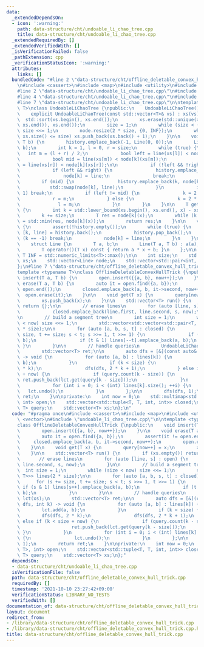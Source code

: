 ```yaml
---
data:
  _extendedDependsOn:
  - icon: ':warning:'
    path: data-structure/cht/undoable_li_chao_tree.cpp
    title: data-structure/cht/undoable_li_chao_tree.cpp
  _extendedRequiredBy: []
  _extendedVerifiedWith: []
  _isVerificationFailed: false
  _pathExtension: cpp
  _verificationStatusIcon: ':warning:'
  attributes:
    links: []
  bundledCode: "#line 2 \"data-structure/cht/offline_deletable_convex_hull_trick.cpp\"\
    \n#include <cassert>\n#include <map>\n#include <utility>\n#include <vector>\n\
    #line 2 \"data-structure/cht/undoable_li_chao_tree.cpp\"\n#include <algorithm>\n\
    #line 4 \"data-structure/cht/undoable_li_chao_tree.cpp\"\n#include <limits>\n\
    #line 7 \"data-structure/cht/undoable_li_chao_tree.cpp\"\n\ntemplate <typename\
    \ T>\nclass UndoableLiChaoTree {\npublic:\n    UndoableLiChaoTree() = default;\n\
    \    explicit UndoableLiChaoTree(const std::vector<T>& vs) : xs(vs) {\n      \
    \  std::sort(xs.begin(), xs.end());\n        xs.erase(std::unique(xs.begin(),\
    \ xs.end()), xs.end());\n        size = 1;\n        while (size < (int) xs.size())\
    \ size <<= 1;\n        node.resize(2 * size, {0, INF});\n        while ((int)\
    \ xs.size() <= size) xs.push_back(xs.back() + 1);\n    }\n\n    void add(T a,\
    \ T b) {\n        history.emplace_back(-1, Line(0, 0));\n        Line line(a,\
    \ b);\n        int k = 1, l = 0, r = size;\n        while (true) {\n         \
    \   int m = (l + r) / 2;\n            bool left = line(xs[l]) < node[k](xs[l]);\n\
    \            bool mid = line(xs[m]) < node[k](xs[m]);\n            bool right\
    \ = line(xs[r]) < node[k](xs[r]);\n\n            if (!left && !right) break;\n\
    \            if (left && right) {\n                history.emplace_back(k, node[k]);\n\
    \                node[k] = line;\n                break;\n            }\n    \
    \        if (mid) {\n                history.emplace_back(k, node[k]);\n     \
    \           std::swap(node[k], line);\n            }\n            if (r - l ==\
    \ 1) break;\n            if (left != mid) {\n                k = 2 * k;\n    \
    \            r = m;\n            } else {\n                k = 2 * k + 1;\n  \
    \              l = m;\n            }\n        }\n    }\n\n    T get(T x) const\
    \ {\n        int k = std::lower_bound(xs.begin(), xs.end(), x) - xs.begin();\n\
    \        k += size;\n        T res = node[k](x);\n        while (k >>= 1) res\
    \ = std::min(res, node[k](x));\n        return res;\n    }\n\n    void undo()\
    \ {\n        assert(!history.empty());\n        while (true) {\n            auto\
    \ [k, line] = history.back();\n            history.pop_back();\n            if\
    \ (k == -1) break;\n            node[k] = line;\n        }\n    }\n\nprivate:\n\
    \    struct Line {\n        T a, b;\n        Line(T a, T b) : a(a), b(b) {}\n\
    \        T operator()(T x) const { return a * x + b; }\n    };\n\n    static constexpr\
    \ T INF = std::numeric_limits<T>::max();\n\n    int size;\n    std::vector<T>\
    \ xs;\n    std::vector<Line> node;\n    std::vector<std::pair<int, Line>> history;\n\
    };\n#line 7 \"data-structure/cht/offline_deletable_convex_hull_trick.cpp\"\n\n\
    template <typename T>\nclass OfflineDeletableConvexHullTrick {\npublic:\n    void\
    \ insert(T a, T b) {\n        open.insert({{a, b}, now++});\n    }\n\n    void\
    \ erase(T a, T b) {\n        auto it = open.find({a, b});\n        assert(it !=\
    \ open.end());\n        closed.emplace_back(a, b, it->second, now++);\n      \
    \  open.erase(it);\n    }\n\n    void get(T x) {\n        query[now++] = x;\n\
    \        xs.push_back(x);\n    }\n\n    std::vector<T> run() {\n        if (xs.empty())\
    \ return {};\n\n        // erase lines\n        for (auto [line, s] : open) {\n\
    \            closed.emplace_back(line.first, line.second, s, now);\n        }\n\
    \n        // build a segment tree\n        int size = 1;\n        while (size\
    \ < now) size <<= 1;\n        std::vector<std::vector<std::pair<T, T>>> lines(2\
    \ * size);\n\n        for (auto [a, b, s, t] : closed) {\n            for (s +=\
    \ size, t += size; s < t; s >>= 1, t >>= 1) {\n                if (s & 1) lines[s++].emplace_back(a,\
    \ b);\n                if (t & 1) lines[--t].emplace_back(a, b);\n           \
    \ }\n        }\n\n        // handle queries\n        UndoableLiChaoTree<T> lct(xs);\n\
    \        std::vector<T> ret;\n\n        auto dfs = [&](const auto& dfs, int k)\
    \ -> void {\n            for (auto [a, b] : lines[k]) {\n                lct.add(a,\
    \ b);\n            }\n            if (k < size) {\n                dfs(dfs, 2\
    \ * k);\n                dfs(dfs, 2 * k + 1);\n            } else if (k < size\
    \ + now) {\n                if (query.count(k - size)) {\n                   \
    \ ret.push_back(lct.get(query[k - size]));\n                }\n            }\n\
    \            for (int i = 0; i < (int) lines[k].size(); ++i) {\n             \
    \   lct.undo();\n            }\n        };\n\n        dfs(dfs, 1);\n        return\
    \ ret;\n    }\n\nprivate:\n    int now = 0;\n    std::multimap<std::pair<T, T>,\
    \ int> open;\n    std::vector<std::tuple<T, T, int, int>> closed;\n    std::map<int,\
    \ T> query;\n    std::vector<T> xs;\n};\n"
  code: "#pragma once\n#include <cassert>\n#include <map>\n#include <utility>\n#include\
    \ <vector>\n#include \"undoable_li_chao_tree.cpp\"\n\ntemplate <typename T>\n\
    class OfflineDeletableConvexHullTrick {\npublic:\n    void insert(T a, T b) {\n\
    \        open.insert({{a, b}, now++});\n    }\n\n    void erase(T a, T b) {\n\
    \        auto it = open.find({a, b});\n        assert(it != open.end());\n   \
    \     closed.emplace_back(a, b, it->second, now++);\n        open.erase(it);\n\
    \    }\n\n    void get(T x) {\n        query[now++] = x;\n        xs.push_back(x);\n\
    \    }\n\n    std::vector<T> run() {\n        if (xs.empty()) return {};\n\n \
    \       // erase lines\n        for (auto [line, s] : open) {\n            closed.emplace_back(line.first,\
    \ line.second, s, now);\n        }\n\n        // build a segment tree\n      \
    \  int size = 1;\n        while (size < now) size <<= 1;\n        std::vector<std::vector<std::pair<T,\
    \ T>>> lines(2 * size);\n\n        for (auto [a, b, s, t] : closed) {\n      \
    \      for (s += size, t += size; s < t; s >>= 1, t >>= 1) {\n               \
    \ if (s & 1) lines[s++].emplace_back(a, b);\n                if (t & 1) lines[--t].emplace_back(a,\
    \ b);\n            }\n        }\n\n        // handle queries\n        UndoableLiChaoTree<T>\
    \ lct(xs);\n        std::vector<T> ret;\n\n        auto dfs = [&](const auto&\
    \ dfs, int k) -> void {\n            for (auto [a, b] : lines[k]) {\n        \
    \        lct.add(a, b);\n            }\n            if (k < size) {\n        \
    \        dfs(dfs, 2 * k);\n                dfs(dfs, 2 * k + 1);\n            }\
    \ else if (k < size + now) {\n                if (query.count(k - size)) {\n \
    \                   ret.push_back(lct.get(query[k - size]));\n               \
    \ }\n            }\n            for (int i = 0; i < (int) lines[k].size(); ++i)\
    \ {\n                lct.undo();\n            }\n        };\n\n        dfs(dfs,\
    \ 1);\n        return ret;\n    }\n\nprivate:\n    int now = 0;\n    std::multimap<std::pair<T,\
    \ T>, int> open;\n    std::vector<std::tuple<T, T, int, int>> closed;\n    std::map<int,\
    \ T> query;\n    std::vector<T> xs;\n};"
  dependsOn:
  - data-structure/cht/undoable_li_chao_tree.cpp
  isVerificationFile: false
  path: data-structure/cht/offline_deletable_convex_hull_trick.cpp
  requiredBy: []
  timestamp: '2021-10-10 23:27:42+09:00'
  verificationStatus: LIBRARY_NO_TESTS
  verifiedWith: []
documentation_of: data-structure/cht/offline_deletable_convex_hull_trick.cpp
layout: document
redirect_from:
- /library/data-structure/cht/offline_deletable_convex_hull_trick.cpp
- /library/data-structure/cht/offline_deletable_convex_hull_trick.cpp.html
title: data-structure/cht/offline_deletable_convex_hull_trick.cpp
---
```

